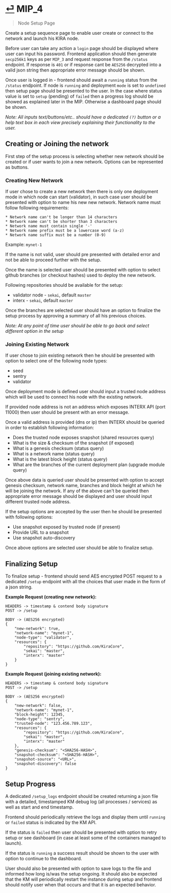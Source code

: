 # [⏎](README.md#Roadmap) MIP_4
> Node Setup Page

Create a setup sequence page to enable user create or connect to the network and launch his KIRA node.

Before user can take any action a `login` page should be displayed where user can input his password. Frontend application should then generate `secp256k1` keys as per `MIP_3` and request response from the `/status` endpoint. If response is `401` or if response cant be `AES256` decrypted into a valid json string then appropriate error message should be shown. 

Once user is logged in - frontend should await a `running` status from the `/status` endpoint. If node is `running` and deployment `mode` is set to `undefined` then setup page should be presented to the user. In the case where status value is set to `setup` (pending) of `failed` then a progress log should be showed as explained later in the MIP. Otherwise a dashboard page should be shown.

_Note: All inputs text/buttons/etc..  should have a dedicated `(?)` button or a help text box in each view precisely explaining their functionality to the user._

## Creating or Joining the network

First step of the setup process is selecting whether new network should be created or if user wants to join a new network. Options can be represented as buttons.

### Creating New Network

If user chose to create a new network then there is only one deployment mode in which node can start (validator), in such case user should be presented with option to name his new new network. Network name must follow following requirements: 

```
* Network name can't be longer than 14 characters
* Network name can't be shorter than 3 characters
* Network name must contain single '-'
* Network name prefix must be a lowercase word (a-z)
* Network name suffix must be a number (0-9)
```

Example: `mynet-1`

If the name is not valid, user should pre presented with detailed error and not be able to proceed further with the setup.

Once the name is selected user should be presented with option to select github branches (or checkout hashes) used to deploy the new network.

Following repositories should be available for the setup:

* validator node - `sekai`, default `master`
* interx - `sekai`, default `master`

Once the branches are selected user should have an option to finalize the setup process by approving a summary of all his previous choices. 

_Note: At any point of time user should be able to go back and select different option in the setup_

### Joining Existing Network

If user chose to join existing network then he should be presented with option to select one of the following node types:

* seed
* sentry
* validator

Once deployment mode is defined user should input a trusted node address which will be used to connect his node with the existing network.

If provided node address is not an address which exposes INTERX API (port 11000) then user should be present with an error message.

Once a valid address is provided (dns or ip) then INTERX should be queried in order to establish following information:

* Does the trusted node exposes snapshot (shared resources query)
* What is the size & checksum of the snapshot (if exposed)
* What is a genesis checksum (status query)
* What is a network name (status query)
* What is the latest block height (status query)
* What are the branches of the current deployment plan (upgrade module query)

Once above data is queried user should be presented with option to accept genesis checksum, network name, branches and block height at which he will be joining the network. If any of the above can't be queried then appropriate error message should be displayed and user should input different trusted node address.

If the setup options are accepted by the user then he should be presented with following options:

* Use snapshot exposed by trusted node (if present)
* Provide URL to a snapshot
* Use snapshot auto-discovery

Once above options are selected user should be able to finalize setup.

## Finalizing Setup

To finalize setup - frontend should send AES encrypted POST request to a dedicated `/setup` endpoint with all the choices that user made in the form of a json string.

**Example Request (creating new network):**

```
HEADERS -> timestamp & contend body signature
POST -> /setup

BODY -> (AES256 encrypted)
{
    "new-network": true,
    "network-name": "mynet-1",
    "node-type": "validator",
    "resources": {
        "repository": "https://github.com/KiraCore",
        "sekai": "master",
        "interx": "master"
    }
}
```

**Example Request (joining existing network):**

```
HEADERS -> timestamp & contend body signature
POST -> /setup

BODY -> (AES256 encrypted)
{
    "new-network": false,
    "network-name": "mynet-1",
    "block-height": 12345,
    "node-type": "sentry",
    "trusted-node": "123.456.789.123",
    "resources": {
        "repository": "https://github.com/KiraCore",
        "sekai": "master",
        "interx": "master"
    },
    "genesis-checksum": "<SHA256-HASH>",
    "snapshot-checksum": "<SHA256-HASH>",
    "snapshot-source": "<URL>",
    "snapshot-discovery": false
}
```

## Setup Progress

A dedicated `/setup_logs` endpoint should be created returning a json file with a detailed, timestamped KM debug log (all processes / services) as well as start and end timestamp.

Frontend should periodically retrieve the logs and display them until `running` or `failed` status is indicated by the KM API.

If the status is `failed` then user should be presented with option to retry setup or see dashboard (in case at least some of the containers managed to launch).

If the status is `running` a success result should be shown to the user with option to continue to the dashboard.

User should also be presented with option to save logs to the file and informed how long is/was the setup ongoing. It should also be expected that the KM will periodically restart the instance during setup and frontend should notify user when that occurs and that it is an expected behavior. 